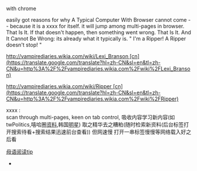 
with chrome

easily got reasons for why A Typical Computer With Browser cannot come -- because it is a xxxx for itself. it will jump among multi-pages in browser. That Is It. If that doesn't happen, then something went wrong. That Is It. And It Cannot Be Wrong: its already what it typically is. " I'm a Ripper! A Ripper doesn't stop! " 

http://vampirediaries.wikia.com/wiki/Lexi_Branson [cn](https://translate.google.com/translate?hl=zh-CN&sl=en&tl=zh-CN&u=http%3A%2F%2Fvampirediaries.wikia.com%2Fwiki%2FLexi_Branson)

http://vampirediaries.wikia.com/wiki/Ripper [cn](https://translate.google.com/translate?hl=zh-CN&sl=en&tl=zh-CN&u=http%3A%2F%2Fvampirediaries.wikia.com%2Fwiki%2FRipper)

xxxx : <br>scan through multi-pages, keen on tab control, 吸收内容学习新内容(如twPolitics,嘻哈圈[资](http://www.sohu.com/a/157651024_656170#让别人感觉自己在-这个不严重阿)[料](https://www.zhihu.com/question/63341690/answer/211243270#人们为什么表现得喜欢他-二手资料),韩国[明](https://www.zhihu.com/question/27145087#人们为什么表现得夸赞他-可以看电影阿学习拍电影-cuzHe表现得维护别人---inAnotherStory-MeiYouJiShiDeBaoHu-YouGengDaDeBaoHu-GeiRen---RenXiHuanZheZhong-BuXuYaoNaZhongProtectForThem)[星](https://www.zhihu.com/question/22937005#人们为什么表现得喜欢他-可以看电影阿学习拍电影)) 取之精华去之糟粕(随时检索新资料(后台标签打开搜索待看+搜索结果迅速前台查看)) 但网速慢 打开一串标签慢慢等网络载入好之后看 

[母语阅读](https://translate.google.com/translate?hl=zh-CN&sl=en&tl=zh-CN&u=https://www.huffingtonpost.com.au/entry/most-livable-cities-2016_us_57b5f32ce4b0b51733a1dd55)[tip](https://chrome.google.com/webstore/detail/google-translate/aapbdbdomjkkjkaonfhkkikfgjllcleb?hl=zh-CN)


-
